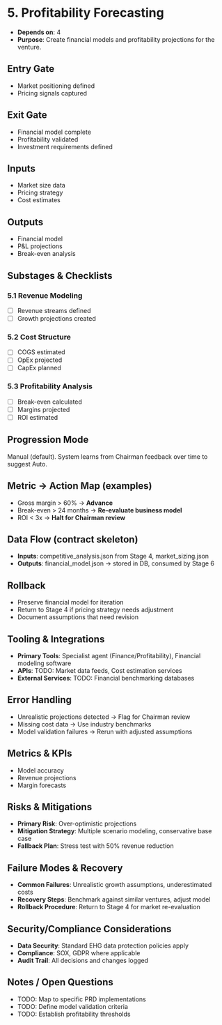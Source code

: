 # 5. Profitability Forecasting

- **Depends on**: 4
- **Purpose**: Create financial models and profitability projections for the venture.

## Entry Gate
- Market positioning defined
- Pricing signals captured

## Exit Gate
- Financial model complete
- Profitability validated
- Investment requirements defined

## Inputs
- Market size data
- Pricing strategy
- Cost estimates

## Outputs
- Financial model
- P&L projections
- Break-even analysis

## Substages & Checklists
### 5.1 Revenue Modeling
  - [ ] Revenue streams defined
  - [ ] Growth projections created

### 5.2 Cost Structure
  - [ ] COGS estimated
  - [ ] OpEx projected
  - [ ] CapEx planned

### 5.3 Profitability Analysis
  - [ ] Break-even calculated
  - [ ] Margins projected
  - [ ] ROI estimated

## Progression Mode
Manual (default). System learns from Chairman feedback over time to suggest Auto.

## Metric -> Action Map (examples)
- Gross margin > 60% -> **Advance**
- Break-even > 24 months -> **Re-evaluate business model**
- ROI < 3x -> **Halt for Chairman review**

## Data Flow (contract skeleton)
- **Inputs**: competitive_analysis.json from Stage 4, market_sizing.json
- **Outputs**: financial_model.json -> stored in DB, consumed by Stage 6

## Rollback
- Preserve financial model for iteration
- Return to Stage 4 if pricing strategy needs adjustment
- Document assumptions that need revision

## Tooling & Integrations
- **Primary Tools**: Specialist agent (Finance/Profitability), Financial modeling software
- **APIs**: TODO: Market data feeds, Cost estimation services
- **External Services**: TODO: Financial benchmarking databases

## Error Handling
- Unrealistic projections detected -> Flag for Chairman review
- Missing cost data -> Use industry benchmarks
- Model validation failures -> Rerun with adjusted assumptions

## Metrics & KPIs
- Model accuracy
- Revenue projections
- Margin forecasts

## Risks & Mitigations
- **Primary Risk**: Over-optimistic projections
- **Mitigation Strategy**: Multiple scenario modeling, conservative base case
- **Fallback Plan**: Stress test with 50% revenue reduction

## Failure Modes & Recovery
- **Common Failures**: Unrealistic growth assumptions, underestimated costs
- **Recovery Steps**: Benchmark against similar ventures, adjust model
- **Rollback Procedure**: Return to Stage 4 for market re-evaluation

## Security/Compliance Considerations
- **Data Security**: Standard EHG data protection policies apply
- **Compliance**: SOX, GDPR where applicable
- **Audit Trail**: All decisions and changes logged

## Notes / Open Questions
- TODO: Map to specific PRD implementations
- TODO: Define model validation criteria
- TODO: Establish profitability thresholds
